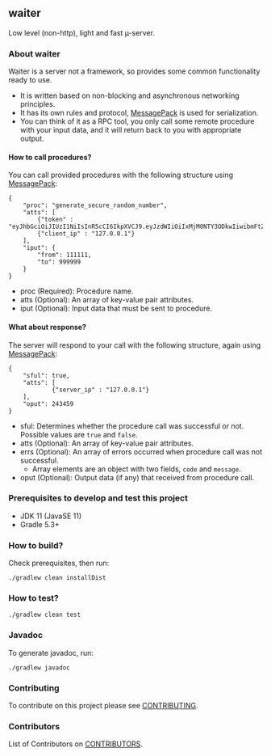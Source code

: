 ## waiter
Low level (non-http), light and fast µ-server.

### About waiter
Waiter is a server not a framework, so provides some common functionality ready to use.
- It is written based on non-blocking and asynchronous networking principles.
- It has its own rules and protocol, [MessagePack](https://msgpack.org/index.html) is used for serialization.
- You can think of it as a RPC tool, you only call some remote procedure with your input data, and it will return back to you with appropriate output.

#### How to call procedures?
You can call provided procedures with the following structure using [MessagePack](https://msgpack.org/index.html):

```
{
    "proc": "generate_secure_random_number",
    "atts": [
        {"token" : "eyJhbGciOiJIUzI1NiIsInR5cCI6IkpXVCJ9.eyJzdWIiOiIxMjM0NTY3ODkwIiwibmFtZSI6IkpvaG4gRG9lIiwiaWF0IjoxNTE2MjM5MDIyfQ.SflKxwRJSMeKKF2QT4fwpMeJf36POk6yJV_adQssw5c"},
        {"client_ip" : "127.0.0.1"}
    ],
    "iput": {
        "from": 111111,
        "to": 999999
    }
}
```
- proc (Required): Procedure name.
- atts (Optional): An array of key-value pair attributes.
- iput (Optional): Input data that must be sent to procedure.

#### What about response?
The server will respond to your call with the following structure, again using [MessagePack](https://msgpack.org/index.html):

```
{
    "sful": true,
    "atts": [
            {"server_ip" : "127.0.0.1"}
    ],
    "oput": 243459
}
```
- sful: Determines whether the procedure call was successful or not. Possible values are `true` and `false`.
- atts (Optional): An array of key-value pair attributes.
- errs (Optional): An array of errors occurred when procedure call was not successful.
    - Array elements are an object with two fields, `code` and `message`.
- oput (Optional): Output data (if any) that received from procedure call.

### Prerequisites to develop and test this project
- JDK 11 (JavaSE 11)
- Gradle 5.3+

### How to build?
Check prerequisites, then run:
```
./gradlew clean installDist
```

### How to test?
```
./gradlew clean test
```

### Javadoc
To generate javadoc, run:
```
./gradlew javadoc
```

### Contributing
To contribute on this project please see [CONTRIBUTING](CONTRIBUTING.md).

### Contributors
List of Contributors on [CONTRIBUTORS](CONTRIBUTORS.md).
